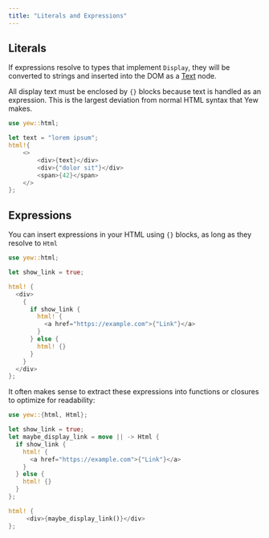 ```yaml
---
title: "Literals and Expressions"
---
```

## Literals

If expressions resolve to types that implement `Display`, they will be converted to strings and inserted into the DOM as a [Text](https://developer.mozilla.org/en-US/docs/Web/API/Text) node.

All display text must be enclosed by `{}` blocks because text is handled as an expression. This is 
the largest deviation from normal HTML syntax that Yew makes.

```rust
use yew::html;

let text = "lorem ipsum";
html!{
    <>
        <div>{text}</div>
        <div>{"dolor sit"}</div>
        <span>{42}</span>
    </>
};
```

## Expressions

You can insert expressions in your HTML using `{}` blocks, as long as they resolve to `Html`

```rust
use yew::html;

let show_link = true;

html! {
  <div>
    {
      if show_link {
        html! {
          <a href="https://example.com">{"Link"}</a>
        }
      } else {
        html! {}
      }
    }
  </div>
};
```

It often makes sense to extract these expressions into functions or closures to optimize for readability:

```rust
use yew::{html, Html};

let show_link = true;
let maybe_display_link = move || -> Html {
  if show_link {
    html! {
      <a href="https://example.com">{"Link"}</a>
    }
  } else {
    html! {}
  }
};

html! {
     <div>{maybe_display_link()}</div>
};
```
